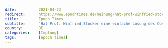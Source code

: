 ```yaml
---
date:          2021-04-23
redirect:      https://www.epochtimes.de/meinung/hat-prof-winfried-stoecker-eine-einfache-loesung-des-covid-problems-entdeckt-a3494885.html
title:         Epoch Times
subtitle:      'Hat Prof. Winfried Stöcker eine einfache Lösung des Covid-Problems entdeckt?'
country:       DE
categories:    [Impfung]
tags:          [epoch times]
---
```

